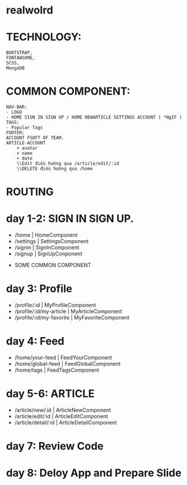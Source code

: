 # realwolrd
# TECHNOLOGY: 
	BOOTSTRAP,
	FONTAWSOME,
	SCSS,
	MongoDB
# COMMON COMPONENT: 
	NAV-BAR:
	- LOGO 
	- HOME SIGN IN SIGN UP / HOME NEWARTICLE SETTINGS ACCOUNT ( *NgIF ) 
	TAGS: 
	- Popular Tags
	FOOTER:
	ACCOUNT FSOFT OF TEAM.
	ARTICLE-ACCOUNT
		+ avatar
		+ name
		+ date
		\\Edit điều hướng qua /article/edit/:id
		\\DELETE điều hướng qua /home
# ROUTING
# day 1-2: SIGN IN SIGN UP.
- /home | HomeComponent
- /settings | SettingsComponent
- /signin | SignInComponent
- /signup | SignUpConponent
* SOME COMMON COMPONENT
# day 3: Profile
- /profile/:id | MyProfileComponent
- /profile/:id/my-article | MyArticleComponent
- /profile/:id/my-favorite | MyFavoriteComponent
# day 4: Feed
- /home/your-feed | FeedYourComponent
- /home/global-feed | FeedGlobalComponent
- /home/tags | FeedTagsComponent
# day 5-6: ARTICLE
- /article/new/:id | ArticleNewComponent
- /article/edit/:id | ArticleEditComponent
- /article/detail/:id | ArticleDetailComponent
# day 7: Review Code
# day 8: Deloy App and Prepare Slide